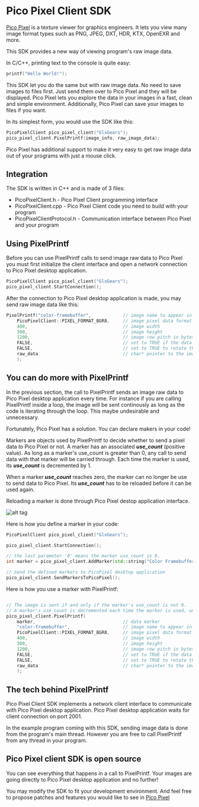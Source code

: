 Pico Pixel Client SDK
=========

[Pico Pixel] is a texture viewer for graphics engineers. It lets you view many image format types such as PNG,
JPEG, DXT, HDR, KTX, OpenEXR and more.

This SDK provides a new way of viewing program's raw image data. 

In C/C++, printing text to the console is quite easy:

```c
printf("Hello World!");
```

This SDK let you do the same but with raw image data. No need to save images to files first.
Just send them over to Pico Pixel and they will be displayed. Pico Pixel lets you explore the data
in your images in a fast, clean and simple environment. Additionally, Pico Pixel can save your images to files
if you want.

In its simplest form, you would use the SDK like this:

```cpp
PicoPixelClient pico_pixel_client("GlxGears");
pico_pixel_client.PixelPrintf(image_info, raw_image_data);
```

Pico Pixel has additional support to make it very easy to get raw image data out of your programs
with just a mouse click.

Integration
-----------
The SDK is written in C++ and is made of 3 files:
  - PicoPixelClient.h           - Pico Pixel Client programming interface
  - PicoPixelClient.cpp         - Pico Pixel Client code you need to build with your program
  - PicoPixelClientProtocol.h   - Communication interface between Pico Pixel and your program

Using PixelPrintf
-----------------
Before you can use PixelPrintf calls to send image raw data to Pico Pixel you must first initialize the
client interface and open a network connection to Pico Pixel desktop application.

```cpp
PicoPixelClient pico_pixel_client("GlxGears");
pico_pixel_client.StartConnection();
```

After the connection to Pico Pixel desktop application is made, you may send raw image data like this:
```cpp
PixelPrintf("color-framebuffer",            // image name to appear in Pico Pixel desktop application
    PicoPixelClient::PIXEL_FORMAT_BGR8,     // image pixel data format
    400,                                    // image width
    300,                                    // image height
    1200,                                   // image row pitch in bytes
    FALSE,                                  // set to TRUE if the data is in srgb 
    FALSE,                                  // set to TRUE to rotate the image horizontally when displayed
    raw_data                                // char* pointer to the image raw data
    );
```

You can do more with PixelPrintf
--------------------------------
In the previous section, the call to PixelPrintf sends an image raw data to Pico Pixel desktop application
every time. For instance if you are calling PixelPrintf inside a loop, the image will be sent continously as
long as the code is iterating through the loop. This maybe undesirable and unnecessary.

Fortunately, Pico Pixel has a solution. You can declare makers in your code!

Markers are objects used by PixelPrintf to decide whether to send a pixel data to Pico Pixel or not.
A marker has an associated __*use_count*__ (positive value). As long as a marker's use_count is greater
than 0, any call to send data with that marker will be carried through. Each time the marker is used,
its __*use_count*__ is decremented by 1.

When a marker __*use_count*__ reaches zero, the marker can no longer be use to send data to Pico Pixel.
Its __*use_count*__ has to be reloaded before it can be used again. 

Reloading a marker is done through Pico Pixel destop application interface.

![alt tag](https://raw.github.com/username/projectname/branch/path/to/img.png)

Here is how you define a marker in your code:

```cpp
PicoPixelClient pico_pixel_client("GlxGears");

pico_pixel_client.StartConnection();

// the last parameter '0' means the marker use_count is 0.
int marker = pico_pixel_client.AddMarker(std::string("Color Framebuffer"), 0);

// Send the defined markers to PicoPixel desktop application
pico_pixel_client.SendMarkersToPicoPixel();
```

Here is how you use a marker with PixelPrintf:

```cpp

// The image is sent if and only if the marker's use_count is not 0.
// A marker's use_count is decremented each time the marker is used, until it reaches 0.
pico_pixel_client.PixelPrintf(
    marker,                                 // data marker
    "color-framebuffer",                    // image name to appear in Pico Pixel desktop application
    PicoPixelClient::PIXEL_FORMAT_BGR8,     // image pixel data format
    400,                                    // image width
    300,                                    // image height
    1200,                                   // image row pitch in bytes
    FALSE,                                  // set to TRUE if the data is in srgb 
    FALSE,                                  // set to TRUE to rotate the image horizontally when displayed
    raw_data                                // char* pointer to the image raw data
    );
```

The tech behind PixelPrintf
---------------------------
Pico Pixel Client SDK implements a network client interface to communicate with Pico Pixel desktop application.
Pico Pixel desktop application waits for client connection on port 2001.

In the example program coming with this SDK, sending image data is done from the program's main thread. However
you are free to call PixelPrintf from any thread in your program.

Pico Pixel client SDK is open source
------------------------------------
You can see everything that happens in a call to PixelPrintf. Your images are going directly to Pico Pixel desktop
application and no further!

You may modify the SDK to fit your development environment. And feel free to propose patches and features you would
like to see in [Pico Pixel]


[Pico Pixel]: https://pixelandpolygon.com

